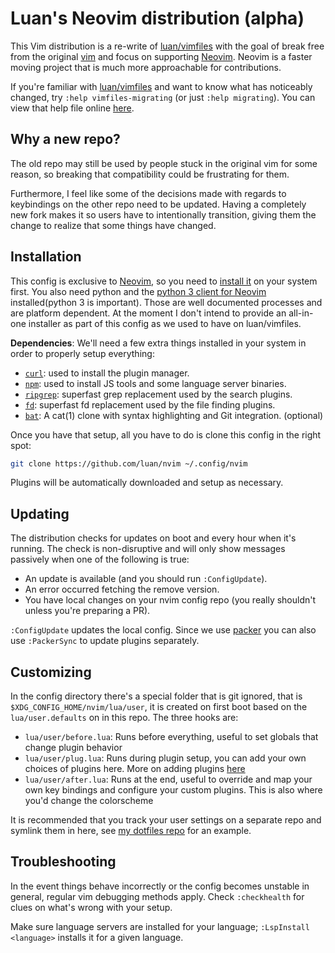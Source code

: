 # Luan's Neovim distribution (alpha)

This Vim distribution is a re-write of
[luan/vimfiles](https://github.com/luan/vimfiles) with the goal of break free
from the original [vim](https://www.vim.org) and focus on supporting
[Neovim](https://neovim.io).  Neovim is a faster moving project that is much
more approachable for contributions.

If you're familiar with [luan/vimfiles](https://github.com/luan/vimfiles) and
want to know what has noticeably changed, try `:help vimfiles-migrating` (or
just `:help migrating`). You can view that help file online
[here](https://github.com/luan/nvim/blob/master/doc/migrating-from-legacy.txt).

## Why a new repo?

The old repo may still be used by people stuck in the original vim for some
reason, so breaking that compatibility could be frustrating for them.

Furthermore, I feel like some of the decisions made with regards to keybindings
on the other repo need to be updated. Having a completely new fork makes it so
users have to intentionally transition, giving them the change to realize that
some things have changed.

## Installation

This config is exclusive to [Neovim](https://neovim.io), so you need to [install
it](https://github.com/neovim/neovim/wiki/Installing-Neovim) on your system
first. You also need python and the [python 3 client for
Neovim](https://github.com/neovim/python-client) installed(python 3 is
important). Those are well documented processes and are platform dependent. At
the moment I don't intend to provide an all-in-one installer as part of this
config as we used to have on luan/vimfiles.

**Dependencies**: We'll need a few extra things installed in your system in
order to properly setup everything:

  * [`curl`](https://curl.haxx.se/): used to install the plugin manager.
  * [`npm`](https://www.npmjs.com/): used to install JS tools and some language
    server binaries.
  * [`ripgrep`](https://github.com/BurntSushi/ripgrep): superfast grep
    replacement used by the search plugins.
  * [`fd`](https://github.com/sharkdp/fd): superfast fd replacement used
    by the file finding plugins.
  * [`bat`](https://github.com/sharkdp/bat):  A cat(1) clone with syntax
    highlighting and Git integration. (optional)

Once you have that setup, all you have to do is clone this config in the right
spot:

```bash
git clone https://github.com/luan/nvim ~/.config/nvim
```

Plugins will be automatically downloaded and setup as necessary.

## Updating

The distribution checks for updates on boot and every hour when it's running.
The check is non-disruptive and will only show messages passively when one of
the following is true:

* An update is available (and you should run `:ConfigUpdate`).
* An error occurred fetching the remove version.
* You have local changes on your nvim config repo (you really shouldn't unless
  you're preparing a PR).

`:ConfigUpdate` updates the local config. Since we use
[packer](https://github.com/wbthomason/packer.nvim) you can also use
`:PackerSync` to update plugins separately.

## Customizing

In the config directory there's a special folder that is git ignored, that is
`$XDG_CONFIG_HOME/nvim/lua/user`, it is created on first boot based on the
`lua/user.defaults` on in this repo. The three hooks are:

* `lua/user/before.lua`: Runs before everything, useful to set globals that change
  plugin behavior
* `lua/user/plug.lua`: Runs during plugin setup, you can add your own choices of
  plugins here. More on adding plugins
  [here](https://github.com/wbthomason/packer.nvim)
* `lua/user/after.lua`: Runs at the end, useful to override and map your own key
  bindings and configure your custom plugins. This is also where you'd change
  the colorscheme

It is recommended that you track your user settings on a separate repo and
symlink them in here, see [my dotfiles
repo](https://github.com/luan/dotfiles/tree/master/nvim/.config/nvim/lua/user) for
an example.

## Troubleshooting

In the event things behave incorrectly or the config becomes unstable in
general, regular vim debugging methods apply. Check `:checkhealth` for clues on
what's wrong with your setup.

Make sure language servers are installed for your language;
`:LspInstall <language>` installs it for a given language.
